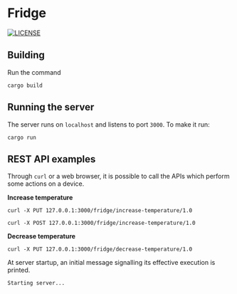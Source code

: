 # Fridge

[![LICENSE][license badge]][license]

## Building

Run the command

```console
cargo build
```

## Running the server

The server runs on `localhost` and listens to port `3000`. To make it run:

```console
cargo run
```

## REST API examples

Through `curl` or a web browser, it is possible to call the APIs which perform
some actions on a device.

**Increase temperature**

```console
curl -X PUT 127.0.0.1:3000/fridge/increase-temperature/1.0
```

```console
curl -X POST 127.0.0.1:3000/fridge/increase-temperature/1.0
```

**Decrease temperature**

```console
curl -X PUT 127.0.0.1:3000/fridge/decrease-temperature/1.0
```

At server startup, an initial message signalling its effective execution
is printed.

```
Starting server...
```

<!-- Links -->
[license]: https://github.com/SoftengPoliTo/ascot/blob/master/LICENSE

<!-- Badges -->
[license badge]: https://img.shields.io/badge/license-MIT-blue.svg
